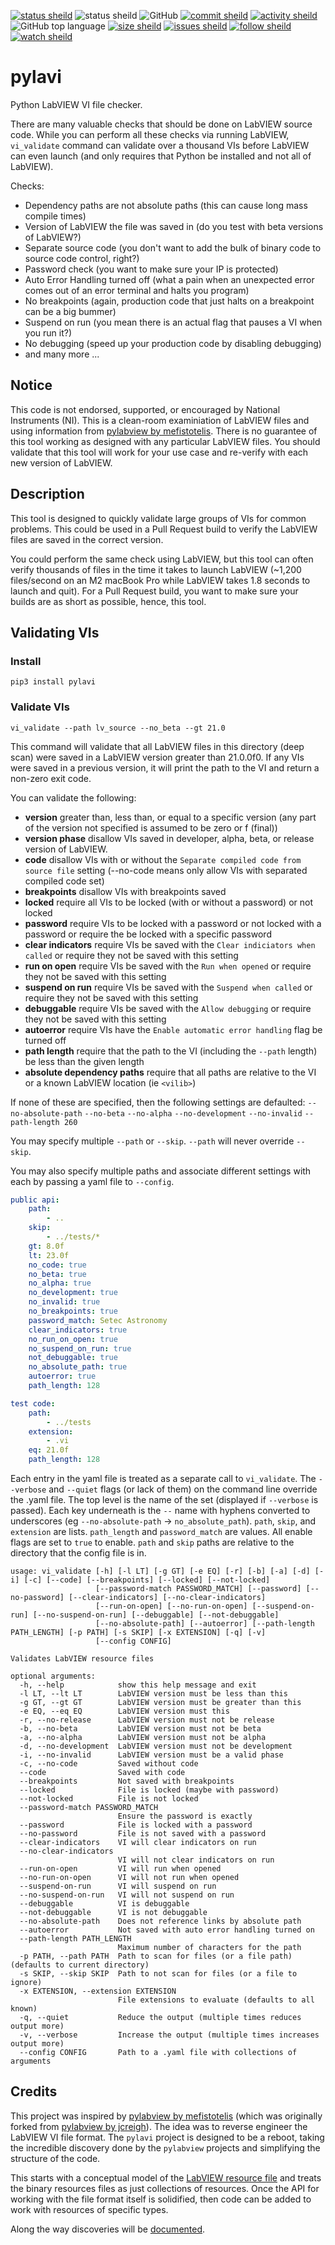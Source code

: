 [![status sheild](https://img.shields.io/static/v1?label=released&message=v0.2.0&color=active&style=plastic)](https://pypi.org/project/pylavi/)
![status sheild](https://img.shields.io/static/v1?label=test+coverage&message=99%&color=active&style=plastic)
![GitHub](https://img.shields.io/github/license/marcpage/pylavi?style=plastic)
[![commit sheild](https://img.shields.io/github/last-commit/marcpage/pylavi?style=plastic)](https://github.com/marcpage/pylavi/commits)
[![activity sheild](https://img.shields.io/github/commit-activity/m/marcpage/pylavi?style=plastic)](https://github.com/marcpage/pylavi/commits)
![GitHub top language](https://img.shields.io/github/languages/top/marcpage/pylavi?style=plastic)
[![size sheild](https://img.shields.io/github/languages/code-size/marcpage/pylavi?style=plastic)](https://github.com/marcpage/pylavi)
[![issues sheild](https://img.shields.io/github/issues-raw/marcpage/pylavi?style=plastic)](https://github.com/marcpage/pylavi/issues)
[![follow sheild](https://img.shields.io/github/followers/marcpage?label=Follow&style=social)](https://github.com/marcpage?tab=followers)
[![watch sheild](https://img.shields.io/github/watchers/marcpage/pylavi?label=Watch&style=social)](https://github.com/marcpage/pylavi/watchers)

# pylavi

Python LabVIEW VI file checker.

There are many valuable checks that should be done on LabVIEW source code. 
While you can perform all these checks via running LabVIEW, `vi_validate` command can validate over a thousand VIs before LabVIEW can even launch (and only requires that Python be installed and not all of LabVIEW).

Checks:
- Dependency paths are not absolute paths (this can cause long mass compile times)
- Version of LabVIEW the file was saved in (do you test with beta versions of LabVIEW?)
- Separate source code (you don't want to add the bulk of binary code to source code control, right?)
- Password check (you want to make sure your IP is protected)
- Auto Error Handling turned off (what a pain when an unexpected error comes out of an error terminal and halts you program)
- No breakpoints (again, production code that just halts on a breakpoint can be a big bummer)
- Suspend on run (you mean there is an actual flag that pauses a VI when you run it?)
- No debugging (speed up your production code by disabling debugging)
- and many more ...


## Notice

This code is not endorsed, supported, or encouraged by National Instruments (NI).
This is a clean-room examiniation of LabVIEW files and using information from [pylabview by mefistotelis](https://github.com/mefistotelis/pylabview).
There is no guarantee of this tool working as designed with any particular LabVIEW files.
You should validate that this tool will work for your use case and re-verify with each new version of LabVIEW.

## Description

This tool is designed to quickly validate large groups of VIs for common problems.
This could be used in a Pull Request build to verify the LabVIEW files are saved in the correct version.

You could perform the same check using LabVIEW, but this tool can often verify thousands of files in the time it takes to launch LabVIEW (~1,200 files/second on an M2 macBook Pro while LabVIEW takes 1.8 seconds to launch and quit).
For a Pull Request build, you want to make sure your builds are as short as possible, hence, this tool.


## Validating VIs

### Install

`pip3 install pylavi`

### Validate VIs


`vi_validate --path lv_source --no_beta --gt 21.0`

This command will validate that all LabVIEW files in this directory (deep scan) were saved in a LabVIEW version greater than 21.0.0f0.
If any VIs were saved in a previous version, it will print the path to the VI and return a non-zero exit code.

You can validate the following:

- **version** greater than, less than, or equal to a specific version (any part of the version not specified is assumed to be zero or f (final))
- **version phase** disallow VIs saved in developer, alpha, beta, or release version of LabVIEW.
- **code** disallow VIs with or without the `Separate compiled code from source file` setting (--no-code means only allow VIs with separated compiled code set)
- **breakpoints** disallow VIs with breakpoints saved
- **locked** require all VIs to be locked (with or without a password) or not locked
- **password** require VIs to be locked with a password or not locked with a password or require the be locked with a specific password
- **clear indicators** require VIs be saved with the `Clear indiciators when called` or require they not be saved with this setting
- **run on open** require VIs be saved with the `Run when opened` or require they not be saved with this setting
- **suspend on run** require VIs be saved with the `Suspend when called` or require they not be saved with this setting
- **debuggable** require VIs be saved with the `Allow debugging` or require they not be saved with this setting
- **autoerror** require VIs have the `Enable automatic error handling` flag be turned off
- **path length** require that the path to the VI (including the `--path` length) be less than the given length
- **absolute dependency paths** require that all paths are relative to the VI or a known LabVIEW location (ie `<vilib>`)

If none of these are specified, then the following settings are defaulted: `--no-absolute-path` `--no-beta` `--no-alpha` `--no-development` `--no-invalid` `--path-length 260`

You may specify multiple `--path` or `--skip`. `--path` will never override `--skip`. 

You may also specify multiple paths and associate different settings with each by passing a yaml file to `--config`.

```yaml
public api:
    path:
        - ..
    skip:
        - ../tests/*
    gt: 8.0f
    lt: 23.0f
    no_code: true
    no_beta: true
    no_alpha: true
    no_development: true
    no_invalid: true
    no_breakpoints: true
    password_match: Setec Astronomy
    clear_indicators: true
    no_run_on_open: true
    no_suspend_on_run: true
    not_debuggable: true
    no_absolute_path: true
    autoerror: true
    path_length: 128

test code:
    path:
        - ../tests
    extension:
        - .vi
    eq: 21.0f
    path_length: 128
```

Each entry in the yaml file is treated as a separate call to `vi_validate`.
The `--verbose` and `--quiet` flags (or lack of them) on the command line override the .yaml file.
The top level is the name of the set (displayed if `--verbose` is passed).
Each key underneath is the `--` name with hyphens converted to underscores (eg `--no-absolute-path` -> `no_absolute_path`).
`path`, `skip`, and `extension` are lists.
`path_length` and `password_match` are values.
All enable flags are set to `true` to enable.
`path` and `skip` paths are relative to the directory that the config file is in.

```
usage: vi_validate [-h] [-l LT] [-g GT] [-e EQ] [-r] [-b] [-a] [-d] [-i] [-c] [--code] [--breakpoints] [--locked] [--not-locked]
                   [--password-match PASSWORD_MATCH] [--password] [--no-password] [--clear-indicators] [--no-clear-indicators]
                   [--run-on-open] [--no-run-on-open] [--suspend-on-run] [--no-suspend-on-run] [--debuggable] [--not-debuggable]
                   [--no-absolute-path] [--autoerror] [--path-length PATH_LENGTH] [-p PATH] [-s SKIP] [-x EXTENSION] [-q] [-v]
                   [--config CONFIG]

Validates LabVIEW resource files

optional arguments:
  -h, --help            show this help message and exit
  -l LT, --lt LT        LabVIEW version must be less than this
  -g GT, --gt GT        LabVIEW version must be greater than this
  -e EQ, --eq EQ        LabVIEW version must this
  -r, --no-release      LabVIEW version must not be release
  -b, --no-beta         LabVIEW version must not be beta
  -a, --no-alpha        LabVIEW version must not be alpha
  -d, --no-development  LabVIEW version must not be development
  -i, --no-invalid      LabVIEW version must be a valid phase
  -c, --no-code         Saved without code
  --code                Saved with code
  --breakpoints         Not saved with breakpoints
  --locked              File is locked (maybe with password)
  --not-locked          File is not locked
  --password-match PASSWORD_MATCH
                        Ensure the password is exactly
  --password            File is locked with a password
  --no-password         File is not saved with a password
  --clear-indicators    VI will clear indicators on run
  --no-clear-indicators
                        VI will not clear indicators on run
  --run-on-open         VI will run when opened
  --no-run-on-open      VI will not run when opened
  --suspend-on-run      VI will suspend on run
  --no-suspend-on-run   VI will not suspend on run
  --debuggable          VI is debuggable
  --not-debuggable      VI is not debuggable
  --no-absolute-path    Does not reference links by absolute path
  --autoerror           Not saved with auto error handling turned on
  --path-length PATH_LENGTH
                        Maximum number of characters for the path
  -p PATH, --path PATH  Path to scan for files (or a file path) (defaults to current directory)
  -s SKIP, --skip SKIP  Path to not scan for files (or a file to ignore)
  -x EXTENSION, --extension EXTENSION
                        File extensions to evaluate (defaults to all known)
  -q, --quiet           Reduce the output (multiple times reduces output more)
  -v, --verbose         Increase the output (multiple times increases output more)
  --config CONFIG       Path to a .yaml file with collections of arguments
```

## Credits

This project was inspired by [pylabview by mefistotelis](https://github.com/mefistotelis/pylabview) (which was originally forked from [pylabview by jcreigh](https://github.com/jcreigh/pylabview)).
The idea was to reverse engineer the LabVIEW VI file format.
The `pylavi` project is designed to be a reboot, taking the incredible discovery done by the `pylabview` projects and simplifying the structure of the code.

This starts with a conceptual model of the [LabVIEW resource file](https://github.com/marcpage/pylavi/blob/main/docs/file.md) and treats the binary resources files as just collections of resources.
Once the API for working with the file format itself is solidified, then code can be added to work with resources of specific types.

Along the way discoveries will be [documented](https://github.com/marcpage/pylavi/tree/main/docs).

